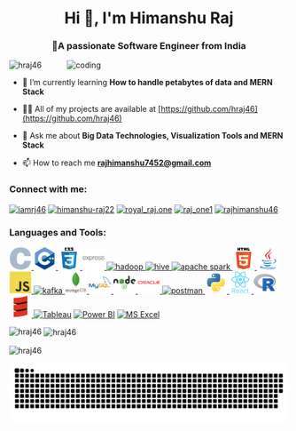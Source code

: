 <h1 align="center">Hi 👋, I'm Himanshu Raj</h1>
<h3 align="center">🎯A passionate Software Engineer from India</h3>

<img align="right" alt="coding" width="400" src="https://user-images.githubusercontent.com/55389276/140866485-8fb1c876-9a8f-4d6a-98dc-08c4981eaf70.gif"/>

<p align="left"> <img src="https://komarev.com/ghpvc/?username=hraj46&label=Profile%20views&color=0e75b6&style=flat" alt="hraj46" /> </p>

- 🌱 I’m currently learning **How to handle petabytes of data and MERN Stack**

- 👨‍💻 All of my projects are available at [https://github.com/hraj46](https://github.com/hraj46)

- 💬 Ask me about **Big Data Technologies, Visualization Tools and MERN Stack**

- 📫 How to reach me **rajhimanshu7452@gmail.com**

<h3 align="left">Connect with me:</h3>
<p align="left">
<a href="https://twitter.com/iamrj46" target="blank"><img align="center" src="https://raw.githubusercontent.com/rahuldkjain/github-profile-readme-generator/master/src/images/icons/Social/twitter.svg" alt="iamrj46" height="30" width="40" /></a>
<a href="https://linkedin.com/in/himanshu-raj22" target="blank"><img align="center" src="https://raw.githubusercontent.com/rahuldkjain/github-profile-readme-generator/master/src/images/icons/Social/linked-in-alt.svg" alt="himanshu-raj22" height="30" width="40" /></a>
<a href="https://instagram.com/royal_raj.one" target="blank"><img align="center" src="https://raw.githubusercontent.com/rahuldkjain/github-profile-readme-generator/master/src/images/icons/Social/instagram.svg" alt="royal_raj.one" height="30" width="40" /></a>
<a href="https://www.leetcode.com/raj_one1" target="blank"><img align="center" src="https://raw.githubusercontent.com/rahuldkjain/github-profile-readme-generator/master/src/images/icons/Social/leet-code.svg" alt="raj_one1" height="30" width="40" /></a>
<a href="https://auth.geeksforgeeks.org/user/rajhimanshu46" target="blank"><img align="center" src="https://raw.githubusercontent.com/rahuldkjain/github-profile-readme-generator/master/src/images/icons/Social/geeks-for-geeks.svg" alt="rajhimanshu46" height="30" width="40" /></a>
</p>

<h3 align="left">Languages and Tools:</h3>
<p align="left"> <a href="https://www.cprogramming.com/" target="_blank" rel="noreferrer"> <img src="https://raw.githubusercontent.com/devicons/devicon/master/icons/c/c-original.svg" alt="c" width="40" height="40"/> </a> <a href="https://www.w3schools.com/cpp/" target="_blank" rel="noreferrer"> <img src="https://raw.githubusercontent.com/devicons/devicon/master/icons/cplusplus/cplusplus-original.svg" alt="cplusplus" width="40" height="40"/> </a> <a href="https://www.w3schools.com/css/" target="_blank" rel="noreferrer"> <img src="https://raw.githubusercontent.com/devicons/devicon/master/icons/css3/css3-original-wordmark.svg" alt="css3" width="40" height="40"/> </a> <a href="https://expressjs.com" target="_blank" rel="noreferrer"> <img src="https://raw.githubusercontent.com/devicons/devicon/master/icons/express/express-original-wordmark.svg" alt="express" width="40" height="40"/> </a> <a href="https://hadoop.apache.org/" target="_blank" rel="noreferrer"> <img src="https://www.vectorlogo.zone/logos/apache_hadoop/apache_hadoop-icon.svg" alt="hadoop" width="40" height="40"/> </a> <a href="https://hive.apache.org/" target="_blank" rel="noreferrer"> <img src="https://www.vectorlogo.zone/logos/apache_hive/apache_hive-icon.svg" alt="hive" width="40" height="40"/> </a> <a href="https://spark.apache.org/" target="_blank" rel="noreferrer"> 
    <img src="https://upload.wikimedia.org/wikipedia/commons/f/f3/Apache_Spark_logo.svg" alt="apache spark" width="40" height="40"/> 
  </a> <a href="https://www.w3.org/html/" target="_blank" rel="noreferrer"> <img src="https://raw.githubusercontent.com/devicons/devicon/master/icons/html5/html5-original-wordmark.svg" alt="html5" width="40" height="40"/> </a> <a href="https://www.java.com" target="_blank" rel="noreferrer"> <img src="https://raw.githubusercontent.com/devicons/devicon/master/icons/java/java-original.svg" alt="java" width="40" height="40"/> </a> <a href="https://developer.mozilla.org/en-US/docs/Web/JavaScript" target="_blank" rel="noreferrer"> <img src="https://raw.githubusercontent.com/devicons/devicon/master/icons/javascript/javascript-original.svg" alt="javascript" width="40" height="40"/> </a> <a href="https://kafka.apache.org/" target="_blank" rel="noreferrer"> <img src="https://www.vectorlogo.zone/logos/apache_kafka/apache_kafka-icon.svg" alt="kafka" width="40" height="40"/> </a> <a href="https://www.mongodb.com/" target="_blank" rel="noreferrer"> <img src="https://raw.githubusercontent.com/devicons/devicon/master/icons/mongodb/mongodb-original-wordmark.svg" alt="mongodb" width="40" height="40"/> </a> <a href="https://www.mysql.com/" target="_blank" rel="noreferrer"> <img src="https://raw.githubusercontent.com/devicons/devicon/master/icons/mysql/mysql-original-wordmark.svg" alt="mysql" width="40" height="40"/> </a> <a href="https://nodejs.org" target="_blank" rel="noreferrer"> <img src="https://raw.githubusercontent.com/devicons/devicon/master/icons/nodejs/nodejs-original-wordmark.svg" alt="nodejs" width="40" height="40"/> </a> <a href="https://www.oracle.com/" target="_blank" rel="noreferrer"> <img src="https://raw.githubusercontent.com/devicons/devicon/master/icons/oracle/oracle-original.svg" alt="oracle" width="40" height="40"/> </a> <a href="https://postman.com" target="_blank" rel="noreferrer"> <img src="https://www.vectorlogo.zone/logos/getpostman/getpostman-icon.svg" alt="postman" width="40" height="40"/> </a> <a href="https://www.python.org" target="_blank" rel="noreferrer"> <img src="https://raw.githubusercontent.com/devicons/devicon/master/icons/python/python-original.svg" alt="python" width="40" height="40"/> </a> <a href="https://reactjs.org/" target="_blank" rel="noreferrer"> <img src="https://raw.githubusercontent.com/devicons/devicon/master/icons/react/react-original-wordmark.svg" alt="react" width="40" height="40"/> </a> </a> <a href="https://www.r-project.org/" target="_blank" rel="noreferrer"> 
    <img src="https://raw.githubusercontent.com/devicons/devicon/master/icons/r/r-original.svg" alt="r" width="40" height="40"/> 
  </a> <a href="https://www.scala-lang.org/" target="_blank" rel="noreferrer"> 
    <img src="https://raw.githubusercontent.com/devicons/devicon/master/icons/scala/scala-original.svg" alt="scala" width="40" height="40"/> 
  </a> <a href="https://www.tableau.com/" target="_blank"><img src="https://logos-world.net/wp-content/uploads/2021/10/Tableau-Symbol.png" alt="Tableau" width="40" height="40"/></a>
  <a href="https://powerbi.microsoft.com/" target="_blank"><img src="https://upload.wikimedia.org/wikipedia/commons/c/cf/New_Power_BI_Logo.svg" alt="Power BI" width="40" height="40"/></a>
  <a href="https://www.microsoft.com/en-in/microsoft-365/excel" target="_blank"><img src="https://cdn.worldvectorlogo.com/logos/microsoft-excel-2013.svg" alt="MS Excel" width="40" height="40"/></a> </p>

<p><img align="left" src="https://github-readme-stats.vercel.app/api/top-langs?username=hraj46&show_icons=true&locale=en&layout=compact" alt="hraj46" /></p>

<p>&nbsp;<img align="center" src="https://github-readme-stats.vercel.app/api?username=hraj46&show_icons=true&locale=en" alt="hraj46" /></p>

<p><img align="center" src="https://github-readme-streak-stats.herokuapp.com/?user=hraj46&" alt="hraj46" /></p>

<div align="center">

<!-- ![snake gif](https://github.com/hraj46/hraj46/blob/output/github-snake.svg) -->
<img src="https://github.com/kothariji/kothariji/blob/master/github-user-contribution.svg"></img>

</div>
